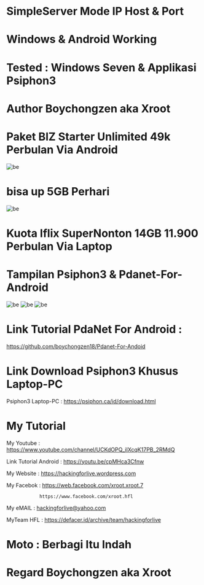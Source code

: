 # SimpleServer Mode IP Host & Port

# Windows & Android Working

# Tested : Windows Seven & Applikasi Psiphon3

# Author Boychongzen aka Xroot

# Paket BIZ Starter Unlimited 49k Perbulan Via Android
![be](https://raw.githubusercontent.com/boychongzen18/simpleserver/master/biz.jpg)
# bisa up 5GB Perhari
![be](https://raw.githubusercontent.com/boychongzen18/simpleserver/master/meter.jpg)
# Kuota Iflix SuperNonton 14GB 11.900 Perbulan Via Laptop 
# Tampilan Psiphon3 & Pdanet-For-Android
![be](https://raw.githubusercontent.com/boychongzen18/simpleserver/master/0.jpg)
![be](https://raw.githubusercontent.com/boychongzen18/simpleserver/master/1.jpg)
![be](https://raw.githubusercontent.com/boychongzen18/simpleserver/master/2.jpg)
# Link Tutorial PdaNet For Android :
  https://github.com/boychongzen18/Pdanet-For-Andoid
# Link Download Psiphon3 Khusus Laptop-PC
  Psiphon3 Laptop-PC : https://psiphon.ca/id/download.html

# My Tutorial
My Youtube    : https://www.youtube.com/channel/UCKdOPQ_iIXcqK17PB_2RMdQ

Link Tutorial  Android : https://youtu.be/cpMHca3Cfnw

My Website    : https://hackingforlive.wordpress.com

My Facebok    : https://web.facebook.com/xroot.xroot.7

                https://www.facebook.com/xroot.hfl

My eMAIL      : hackingforlive@yahoo.com

MyTeam HFL    : https://defacer.id/archive/team/hackingforlive

# Moto : Berbagi Itu Indah

# Regard Boychongzen aka Xroot
